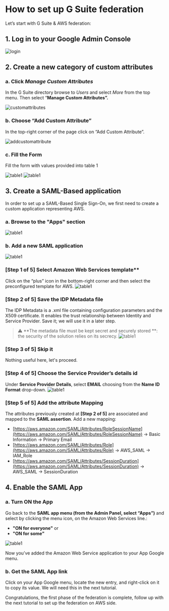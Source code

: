 # How to set up G Suite federation

Let’s start with G Suite & AWS federation:

## 1. Log in to your Google Admin Console
![login](../images/TUTORIAL_1.png)

## 2. Create a new category of custom attributes

### a. Click *Manage Custom Attributes*

In the G Suite directory browse to *Users* and select *More* from the top menu. Then select “**Manage Custom Attributes”.**

![customattributes](../images/TUTORIAL1-2.png)

### b. Choose “Add Custom Attribute”

In the top-right corner of the page click on “Add Custom Attribute”.

![addcustomattribute](../images/TUTORIAL1-3.png)

### c. Fill the Form

Fill the form with values provided into table 1

![table1](../images/TUTORIAL1-4.png)
![table1](../images/TUTORIAL1-5.png)

## 3. Create a SAML-Based application

In order to set up a SAML-Based Single Sign-On, we first need to create a custom application representing AWS.

### a. Browse to the "Apps" section
![table1](../images/TUTORIAL1-6.png)

### b. Add a new SAML application
![table1](../images/TUTORIAL1-7.png)

### [Step 1 of 5] Select Amazon Web Services template**

Click on the “plus” icon in the bottom-right corner and then select the preconfigured template for AWS.
![table1](../images/TUTORIAL1-8.png)

### [Step 2 of 5] Save the IDP Metadata file
The IDP Metadata is a .xml file containing configuration parameters and the X509 certificate. It enables the trust relationship between Identity and Service Provider. Save it; we will use it in a later step.
> :warning: **The metadata file must be kept secret and securely stored **: the security of the solution relies on its secrecy.
![table1](../images/TUTORIAL1-9.png)

### [Step 3 of 5] Skip it
Nothing useful here, let's proceed.

### [Step 4 of 5] Choose the Service Provider’s details id
Under **Service Provider Details**, select **EMAIL** choosing from the **Name ID Format** drop-down.
![table1](../images/TUTORIAL1-10.png)

### [Step 5 of 5] Add the attribute Mapping
The attributes previously created at **[Step 2 of 5]** are associated and mapped to the **SAML assertion**. Add a new mapping:

- [https://aws.amazon.com/SAML/Attributes/RoleSessionName](https://aws.amazon.com/SAML/Attributes/RoleSessionName) -> Basic Information -> Primary Email
- [https://aws.amazon.com/SAML/Attributes/Role](https://aws.amazon.com/SAML/Attributes/Role) -> AWS_SAML -> IAM_Role
- [https://aws.amazon.com/SAML/Attributes/SessionDuration](https://aws.amazon.com/SAML/Attributes/SessionDuration) -> AWS_SAML -> SessionDuration

## 4. Enable the SAML App

### a. Turn ON the App

Go back to the **SAML app menu (from the Admin Panel, select “Apps”)** and select by clicking the menu icon, on the Amazon Web Services line.:
- **"ON for everyone"**
or
- **"ON for some"**

![table1](../images/TUTORIAL1-11.png)

Now you’ve added the Amazon Web Service application to your App Google menu.

### b. Get the SAML App link
Click on your App Google menu, locate the new entry, and right-click on it to copy its value. We will need this in the next tutorial.

Congratulations, the first phase of the federation is complete, follow up with the next tutorial to set up the federation on AWS side.
